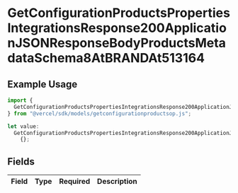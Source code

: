 # GetConfigurationProductsPropertiesIntegrationsResponse200ApplicationJSONResponseBodyProductsMetadataSchema8AtBRANDAt513164

## Example Usage

```typescript
import {
  GetConfigurationProductsPropertiesIntegrationsResponse200ApplicationJSONResponseBodyProductsMetadataSchema8AtBRANDAt513164,
} from "@vercel/sdk/models/getconfigurationproductsop.js";

let value:
  GetConfigurationProductsPropertiesIntegrationsResponse200ApplicationJSONResponseBodyProductsMetadataSchema8AtBRANDAt513164 =
    {};
```

## Fields

| Field       | Type        | Required    | Description |
| ----------- | ----------- | ----------- | ----------- |